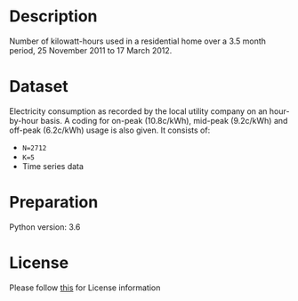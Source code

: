 # Description
Number of kilowatt-hours used in a residential home over a 3.5 month period, 25 November 2011 to 17 March 2012.

# Dataset
Electricity consumption as recorded by the local utility company on an hour-by-hour basis. A coding for on-peak (10.8c/kWh), mid-peak (9.2c/kWh) and off-peak (6.2c/kWh) usage is also given. It consists of:

- `N=2712`
- `K=5`
- Time series data

# Preparation
Python version: 3.6 

# License
Please follow [this]("https://creativecommons.org/licenses/by-sa/4.0/") for License information